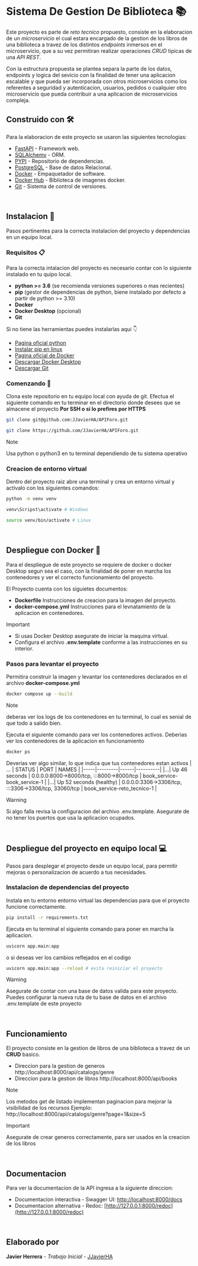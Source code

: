 # Sistema De Gestion De Biblioteca 📚
Este proyecto es parte de *reto tecnico* propuesto, consiste en la elaboracion de un *microservicio* el cual estara encargado de la gestion de los libros de una biblioteca a travez de los distintos *endpoints* inmersos en el microservicio, que a su vez permitiran realizar operaciones *CRUD* tipicas de una *API REST*.

Con la estructura propuesta se plantea separa la parte de los datos, endpoints y logica del sevicio con la finalidad de tener una aplicacion escalable y que pueda ser incorporada con otros microservicios como los referentes a seguridad y autenticacion, usuarios, pedidos o cualquier otro microservicio que pueda contribuir a una aplicacion de microservicios compleja.

## Construido con 🛠️
Para la elaboracion de este proyecto se usaron las siguientes tecnologias:
* [FastAPI](https://fastapi.tiangolo.com/) - Framework web.
* [SQLAlchemy](https://www.sqlalchemy.org/) - ORM.
* [PYPI](https://pypi.org/) - Repositorio de dependencias.
* [PostgreSQL](https://www.postgresql.org/) - Base de datos Relacional.
* [Docker](https://www.docker.com/) - Empaquetador de software.
* [Docker Hub](https://hub.docker.com/) - Biblioteca de imagenes docker.
* [Git](https://git-scm.com/doc) - Sistema de control de versiones.
<br>

## Instalacion 🔧
Pasos pertinentes para la correcta instalacion del proyecto y dependencias en un equipo local.

### Requisitos 📋
Para la correcta intalacion del proyecto es necesario contar con lo siguiente instalado en tu quipo local.
* **python >= 3.6** (se recomienda versiones superiores o mas recientes)
* **pip** (gestor de dependencias de python, biene instalado por defecto a partir de python >= 3.10)
* **Docker**
* **Docker Desktop** (opcional)
* **Git**

Si no tiene las herramientas puedes instalarlas aqui 👇
* [Pagina oficial python](https://www.python.org/)
* [Instalar pip en linux](https://geekland.eu/como-instalar-y-usar-el-gestor-de-paquetes-pip/#:~:text=Pip%20es%20un%20gestor%20de,sencilla%20en%20nuestro%20sistema%20Linux.)
* [Pagina oficial de Docker](https://www.docker.com/)
* [Descargar Docker Desktop](https://www.docker.com/products/docker-desktop/)
* [Descargar Git](https://git-scm.com/downloads)

### Comenzando 🚀
Clona este repositorio en tu equipo local con ayuda de git.
Efectua el siguiente comando en tu terminar en el directorio donde desees que se almacene el proyecto
**Por SSH o si lo prefires por HTTPS**
``` bash
git clone git@github.com:JJavierHA/APIForo.git
```
``` bash
git clone https://github.com/JJavierHA/APIForo.git
```

>[!NOTE]
> Usa python o python3 en tu terminal dependiendo de tu sistema operativo

### Creacion de entorno virtual
Dentro del proyecto raiz abre una terminal y crea un entorno virtual y activalo con los siguientes comandos:
``` bash
python -m venv venv
```
``` bash
venv\Scripst\activate # Windows
```
``` bash
source venv/bin/activate # Linux
```
<br>

## Despliegue con Docker 🐳 
Para el despliegue de este proyecto se requiere de docker o docker Desktop segun sea el caso, con la finalidad de poner en marcha los contenedores y ver el correcto funcionamiento del proyecto.

El Proyecto cuenta con los siguietes documentos:
* **Dockerfile** Instrucciones de creacion para la imagen del proyecto.
* **docker-compose.yml** Instrucciones para el levnatamiento de la aplicacion en contenedores.

> [!IMPORTANT]
> * Si usas Docker Desktop asegurate de iniciar la maquina virtual.
> * Configura el archivo **.env.template** conforme a las instrucciones en su interior.

### Pasos para levantar el proyecto
Permitira construir la imagen y levantar los contenedores declarados en el archivo **docker-compose.yml** 
``` bash
docker compose up --build
```
> [!NOTE] 
> deberas ver los logs de los contenedores en tu terminal, lo cual es senial de que todo a salido bien.

Ejecuta el siguiente comando para ver los contenedores activos. Deberias ver los contenedores de la aplicacion en funcionamiento
``` bash
docker ps
```
Deverias ver algo similar, lo que indica que tus contenedores estan activos
| ... | STATUS  | PORT | NAMES      |
|-----|---------|------|----------|
|...| Up 46 seconds     | 0.0.0.0:8000->8000/tcp, :::8000->8000/tcp   | book_service-book_service-1  |
|...| Up 52 seconds (healthy) | 0.0.0.0:3306->3306/tcp, :::3306->3306/tcp, 33060/tcp   | book_service-reto_tecnico-1   |

> [!WARNING]
> Si algo falla revisa la configuracion del archivo .env.template.
> Asegurate de no tener los puertos que usa la aplicacion ocupados.
<br>

## Despliegue del proyecto en equipo local 💻
Pasos para desplegar el proyecto desde un equipo local, para permitir mejoras o personalizacion de acuerdo a tus necesidades.

### Instalacion de dependencias del proyecto
Instala en tu entorno entorno virtual las dependencias para que el proyecto funcione correctamente.
``` bash
pip install -r requirements.txt
```

Ejecuta en tu terminal el siguiente comando para poner en marcha la aplicacion.
``` bash
uvicorn app.main:app  
```
o si deseas ver los cambios reflejados en el codigo
``` bash
uvicorn app.main:app --reload # evita reiniciar el proyecto
```

> [!WARNING]
> Asegurate de contar con una base de datos valida para este proyecto. Puedes configurar la nueva ruta de tu base de datos en el archivo .env.template de este proyecto
<br>

## Funcionamiento
El proyecto consiste en la gestion de libros de una biblioteca a travez de un **CRUD** basico.
* Direccion para la gestion de generos http://localhost:8000/api/catalogs/genre
* Direccion para la gestion de libros http://localhost:8000/api/books

> [!NOTE]
> Los metodos get de listado implementan paginacion para mejorar la visibilidad de los recursos
> Ejemplo: http://localhost:8000/api/catalogs/genre?page=1&size=5

> [!IMPORTANT]
> Asegurate de crear generos correctamente, para ser usados en la creacion de los libros 
<br>

## Documentacion
Para ver la documentacion de la API ingresa a la siguiente direccion: 
* Documentacion interactiva - Swagger UI: [http://localhost:8000/docs](http://localhost:8000/docs)
* Documentacion alternativa - Redoc: [http://127.0.0.1:8000/redoc](http://127.0.0.1:8000/redoc)
<br>

## Elaborado por ️
**Javier Herrera** - *Trabajo Inicial* - [JJavierHA](https://github.com/JJavierHA)

